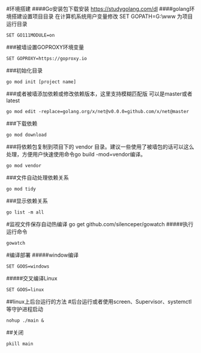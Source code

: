 #环境搭建
####Go安装包下载安装
https://studygolang.com/dl
####golang环境搭建设置项目目录
在计算机系统用户变量修改 SET GOPATH=G:\www 为项目运行目录

```
SET GO111MODULE=on
```
###被墙设置GOPROXY环境变量
```
SET GOPROXY=https://goproxy.io
```
###初始化目录
```
go mod init [project name]
```
###或者被墙添加依赖或修改依赖版本，这里支持模糊匹配版 可以是master或者latest
```
go mod edit -replace=golang.org/x/net@v0.0.0=github.com/x/net@master
```
###下载依赖
```
go mod download
```
###将依赖包复制到项目下的 vendor 目录。建议一些使用了被墙包的话可以这么处理，方便用户快速使用命令go build -mod=vendor编译。
```
go mod vendor
```
###文件自动处理依赖关系
```
go mod tidy
```
###显示依赖关系
```
go list -m all
```

#监视文件保存自动热编译
go get github.com/silenceper/gowatch
#####执行运行命令
```
gowatch
```


#编译部署
#####window编译
```
SET GOOS=windows
```

#####交叉编译Linux
```
SET GOOS=linux
```

##linux上后台运行的方法
#后台运行或者使用screen、Supervisor、systemctl等守护进程启动
```
nohup ./main &
```
##关闭
```
pkill main
```
